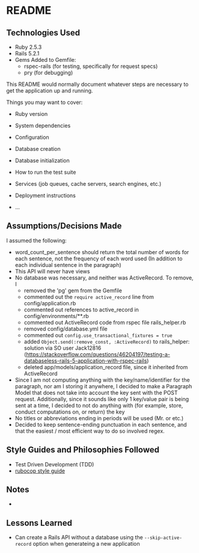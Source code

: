 # README

## Technologies Used
- Ruby 2.5.3
- Rails 5.2.1
- Gems Added to Gemfile:
  * rspec-rails (for testing, specifically for request specs)
  * pry (for debugging)

This README would normally document whatever steps are necessary to get the
application up and running.

Things you may want to cover:

* Ruby version

* System dependencies

* Configuration

* Database creation

* Database initialization

* How to run the test suite

* Services (job queues, cache servers, search engines, etc.)

* Deployment instructions

* ...

## Assumptions/Decisions Made
I assumed the following:
- word_count_per_sentence should return the total number of words for each sentence, not the frequency of each word used (In addition to each individual sentence in the paragraph)
- This API will never have views
- No database was necessary, and neither was ActiveRecord. To remove, I
  * removed the 'pg' gem from the Gemfile
  * commented out the `require active_record` line from config/application.rb
  * commented out references to active_record in config/environments/**.rb
  * commented out ActiveRecord code from rspec file rails_helper.rb
  * removed config/database.yml file
  * commented out `config.use_transactional_fixtures = true`
  * added `Object.send(:remove_const, :ActiveRecord)` to rails_helper: solution via SO user Jack12816 (https://stackoverflow.com/questions/46204197/testing-a-databaseless-rails-5-application-with-rspec-rails)
  * deleted app/models/application_record file, since it inherited from ActiveRecord
- Since I am not computing anything with the key/name/identifier for the paragraph, nor am I storing it anywhere, I decided to make a Paragraph Model that does not take into account the key sent with the POST request. Additionally, since it sounds like only 1 key/value pair is being sent at a time, I decided to not do anything with (for example, store, conduct computations on, or return) the key
- No titles or abbreviations ending in periods will be used (Mr. or etc.)
- Decided to keep sentence-ending punctuation in each sentence, and that the easiest / most efficient way to do so involved regex.

## Style Guides and Philosophies Followed
- Test Driven Development (TDD)
- [rubocop style guide](https://github.com/rubocop-hq/ruby-style-guide)

## Notes
-

## Lessons Learned
- Can create a Rails API without a database using the `--skip-active-record` option when generateing a new application
